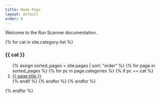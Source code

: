 ```yaml
---
title: Home Page
layout: default
order: 0
---
```


Welcome to the Run Scanner documentation.

{% for cat in site.category-list %}
### {{ cat }}
<ol>
	{% assign sorted_pages = site.pages | sort: "order" %}
	{% for page in sorted_pages %}
		{% for pc in page.categories %}
			{% if pc == cat %}
				<li><a href="{{ page.url }}">{{ page.title }}</a></li>
			{% endif %} <!-- pc == cat -->
		{% endfor %} <!-- page.categories -->
	{% endfor %} <!-- sorted_pages -->
</ol>
{% endfor %} <!-- site.category-list -->
